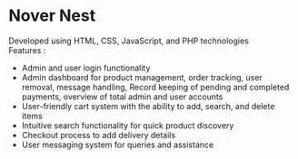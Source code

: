 # Nover Nest

Developed using HTML, CSS, JavaScript, and PHP technologies</br>
Features : </br>
<ul>
  <li>Admin and user login functionality</li>
  <li>Admin dashboard for product management, order tracking, user removal, message handling, Record keeping of pending and completed payments, overview of total admin and user accounts</li>
  <li>User-friendly cart system with the ability to add, search, and delete items</li>
  <li>Intuitive search functionality for quick product discovery</li>
  <li>Checkout process to add delivery details</li>
  <li>User messaging system for queries and assistance</li>
</ul>
</br>
